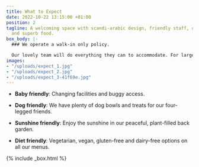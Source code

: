 ```yaml
---
title: What to Expect
date: 2022-10-22 13:15:00 +01:00
position: 2
tagline: A welcoming space with scandi-arabic design, friendly staff, delicious drinks
  and superb food.
box_body: |-
  ### We operate a walk-in only policy.

  Our lovely team will do everything they can to accommodate. For larger groups, private parties or events, please get in touch.
images:
- "/uploads/expect_1.jpg"
- "/uploads/expect_2.jpg"
- "/uploads/expect_3-41f69e.jpg"
---
```


* **Baby friendly**: Changing facilities and buggy access.

* **Dog friendly**: We have plenty of dog bowls and treats for our four-legged friends.

* **Sunshine friendly**: Enjoy the sunshine in our peaceful, plant-filled back garden.

* **Diet friendly**: Vegetarian, vegan, gluten-free and dairy-free options on all our menus.

{% include _box.html %}